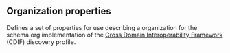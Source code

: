 ## Organization properties

Defines a set of properties for use describing a organization for the schema.org implementation of the [Cross Domain Interoperability Framework](https://cross-domain-interoperability-framework.github.io/cdifbook/metadata/schemaorgimplementation.html#implementation-of-metadata-content-items) (CDIF) discovery profile.